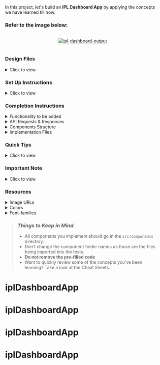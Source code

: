 In this project, let's build an **IPL Dashboard App** by applying the concepts we have learned till now.

### Refer to the image below:

<br/>
<div style="text-align: center;">
    <img src="https://assets.ccbp.in/frontend/content/react-js/ipl-dashboard-output-v2.gif" alt="ipl-dashboard-output" style="max-width:70%;box-shadow:0 2.8px 2.2px rgba(0, 0, 0, 0.12)">
</div>
<br/>

### Design Files

<details>
<summary>Click to view</summary>

- [Extra Small (Size < 576px) and Small (Size >= 576px) - Home](https://assets.ccbp.in/frontend/content/react-js/ipl-dashboard-home-sm-output.png)
- [Extra Small (Size < 576px) and Small (Size >= 576px) - Team Matches](https://assets.ccbp.in/frontend/content/react-js/ipl-dashboard-team-matches-sm-output-v2.png)
- [Medium (Size >= 768px), Large (Size >= 992px) and Extra Large (Size >= 1200px) - Home](https://assets.ccbp.in/frontend/content/react-js/ipl-dashboard-home-lg-output.png)
- [Medium (Size >= 768px), Large (Size >= 992px) and Extra Large (Size >= 1200px) - Team Matches](https://assets.ccbp.in/frontend/content/react-js/ipl-dashboard-team-matches-lg-output-v2.png)

</details>

### Set Up Instructions

<details>
<summary>Click to view</summary>

- Download dependencies by running `npm install`
- Start up the app using `npm start`
</details>

### Completion Instructions

<details>
<summary>Functionality to be added</summary>
<br/>

The app must have the following functionalities

- When the app is opened, Home Route should be displayed
- When the Home Route is opened,
  - Make HTTP GET request to the **teamsApiUrl**
  - **_loader_** should be displayed while fetching the data
  - After fetching the data, the list of teams should be displayed
- When a team card in Home Route is clicked,
  - Page should be navigated to the Team Matches Route with the URL `/team-matches/:id`
- When the Team Matches Route is opened,
  - Make HTTP GET request to the **teamMatchesApiUrl** with the team id to get the recent matches data of the team
    - Example: `https://apis.ccbp.in/ipl/KKR`
  - **_loader_** should be displayed while fetching the data
  - After fetching the data, the team banner, latest match, and list of recent matches should be displayed

</details>

<details>

<summary>API Requests & Responses</summary>
<br/>

**teamsApiUrl**

#### API: `https://apis.ccbp.in/ipl`

#### Method: `GET`

#### Description:

Returns a response containing the list of all IPL teams

#### Response

```json
{
  "teams": [
    {
      "name": "Royal Challengers Bangalore",
      "id": "RCB",
      "team_image_url": "https://assets.ccbp.in/frontend/react-js/rcb-logo-img.png",
      // use value of the key 'name' for alt as `${name}`
    },
    ...
  ],
}
```

**teamMatchesApiUrl**

#### API: `https://apis.ccbp.in/ipl/:id`

#### Example: `https://apis.ccbp.in/ipl/KKR`

#### Method: `GET`

#### Description:

Returns a response containing details of all recent matches of a team

#### Response

```json
{
  "team_banner_url": "https://assets.ccbp.in/frontend/react-js/kkr-team-img.png",
  "latest_match_details": {
    "umpires": "CB Gaffaney, VK Sharma",
    "result": "Kolkata Knight Riders Won by 7 wickets",
    "man_of_the_match": "Shubman Gill",
    "id": "1216545",
    "date": "2020-09-26",
    "venue": "At Sheikh Zayed Stadium, Abu Dhabi",
    "competing_team": "Sunrisers Hyderabad",
    "competing_team_logo": "https://upload.wikimedia.org/wikipedia/en/thumb/8/81/Sunrisers_Hyderabad.svg/1200px-Sunrisers_Hyderabad.svg.png",
    // use value of the key 'competing_team' for alt as `latest match ${competing_team}`
    "first_innings": "Sunrisers Hyderabad",
    "second_innings": "Kolkata Knight Riders",
    "match_status": "Won",
  },
  "recent_matches": [
    {
      "umpires": "RK Illingworth, K Srinivasan",
      "result": "Royal Challengers Bangalore Won by 82 runs",
      "man_of_the_match": "AB de Villiers",
      "id": "1216540",
      "date": "2020-10-12",
      "venue": "At Sharjah Cricket Stadium, Sharjah",
      "competing_team": "Royal Challengers Bangalore",
      "competing_team_logo": "https://upload.wikimedia.org/wikipedia/en/thumb/2/2a/Royal_Challengers_Bangalore_2020.svg/1200px-Royal_Challengers_Bangalore_2020.svg.png",
      // use value of the key 'competing_team' for alt as `competing team ${competing_team}`
      "first_innings": "Royal Challengers Bangalore",
      "second_innings": "Kolkata Knight Riders",
      "match_status": "Lost",
    },
    ...
  ],
}
```

</details>

<details>
<summary>Components Structure</summary>

<br/>
<div style="text-align: center;">
    <img src="https://assets.ccbp.in/frontend/content/react-js/home-component-structure-img.png" alt="home component structure" style="max-width:100%;box-shadow:0 2.8px 2.2px rgba(0, 0, 0, 0.12)">
</div>
<br/>

<div style="text-align: center;">
    <img src="https://assets.ccbp.in/frontend/content/react-js/team-matches-component-structure-img.png" alt="team matches component structure" style="max-width:100%;box-shadow:0 2.8px 2.2px rgba(0, 0, 0, 0.12)">
</div>
<br/>

</details>

<details>
<summary>Implementation Files</summary>
<br/>

Use these files to complete the implementation:

- `src/App.js`
- `src/components/Home/index.js`
- `src/components/Home/index.css`
- `src/components/TeamCard/index.js`
- `src/components/TeamCard/index.css`
- `src/components/TeamMatches/index.js`
- `src/components/TeamMatches/index.css`
- `src/components/LatestMatch/index.js`
- `src/components/LatestMatch/index.css`
- `src/components/MatchCard/index.js`
- `src/components/MatchCard/index.css`
</details>

### Quick Tips

<details>
<summary>Click to view</summary>
<br>

- To display the animated loader, we need to import the Loader component using the below statement

  ```
  import Loader from 'react-loader-spinner'
  ```

- In order to display the given animated loader, pass the `type` and `color` props to the `Loader` component with values as **Oval** and **#ffffff** , respectively

  ```
  <Loader type="Oval" color="#ffffff" height={50} width={50} />
  ```

</details>

### Important Note

<details>
<summary>Click to view</summary>

<br/>

**The following instructions are required for the tests to pass**

- The banner image in the Team Matches Route should have the alt attribute value as `team banner`
- The alt attribute values for the images received from the response are given in the **Example response**
- The API responses received from the given api URLs should be converted to camel case
- Wrap the `Loader` component with an HTML container element and add the `testid` attribute value as `loader` to it as shown below
  ```
  <div testid="loader">
      <Loader type="Oval" color="#ffffff" height={50} width={50} />
  </div>
  ```
- Render HomeRoute component when path in URL matches `/`
- Render TeamMatchesRoute component when path in URL matches `/team-matches/:id`
- No need to use the `BrowserRouter` in `App.js` as we have already included in `index.js` file
- Each TeamMatchesRoute should have different gradient colors as background based on the selected team

</details>

### Resources

<details>
<summary>Image URLs</summary>

- [https://assets.ccbp.in/frontend/react-js/ipl-dashboard-sm-bg.png](https://assets.ccbp.in/frontend/react-js/ipl-dashboard-sm-bg.png)
- [https://assets.ccbp.in/frontend/react-js/ipl-dashboard-lg-bg.png](https://assets.ccbp.in/frontend/react-js/ipl-dashboard-lg-bg.png)
- [https://assets.ccbp.in/frontend/react-js/ipl-logo-img.png](https://assets.ccbp.in/frontend/react-js/ipl-logo-img.png) alt should be **ipl logo**

</details>

<details>
<summary>Colors</summary>

<br/>

**Background Colors**:

<div style="background-color: #1e293b; width: 150px; padding: 10px; color: white">Hex: #1e293b</div>
<div style="background-color: #a4261d; width: 150px; padding: 10px; color: white">Hex: #a4261d</div>
<div style="background-color: #5755a7; width: 150px; padding: 10px; color: white">Hex: #5755a7</div>
<div style="background-color: #d91c1f; width: 150px; padding: 10px; color: white">Hex: #d91c1f</div>
<div style="background-color: #f7db00; width: 150px; padding: 10px; color: white">Hex: #f7db00</div>
<div style="background-color: #ffffff33; width: 150px; padding: 10px; color: black">Hex: #ffffff33</div>
<div style="background-color: #da237b; width: 150px; padding: 10px; color: white">Hex: #da237b</div>
<div style="background-color: #13418b; width: 150px; padding: 10px; color: white">Hex: #13418b</div>
<div style="background-color: #f26d22; width: 150px; padding: 10px; color: white">Hex: #f26d22</div>
<div style="background-color: #4f5db0; width: 150px; padding: 10px; color: white">Hex: #4f5db0</div>
<div style="background-color: #0f172a; width: 150px; padding: 10px; color: white">Hex: #0f172a</div>
<br/>

**Border Colors**

<div style="background-color: #ffffff; width: 150px; padding: 10px; color: black">Hex: #ffffff</div>
<div style="background-color: #475569; width: 150px; padding: 10px; color: black">Hex: #475569</div>

<br />

**Text Colors**

<div style="background-color: #ffffff; width: 150px; padding: 10px; color: black">Hex: #ffffff</div>
<div style="background-color: #18ed66; width: 150px; padding: 10px; color: black">Hex: #18ed66</div>
<div style="background-color: #e31a1a; width: 150px; padding: 10px; color: black">Hex: #e31a1a</div>

</details>

<details>
<summary>Font-families</summary>

- Bree Serif

</details>

> ### _Things to Keep in Mind_
>
> - All components you implement should go in the `src/components` directory.
> - Don't change the component folder names as those are the files being imported into the tests.
> - **Do not remove the pre-filled code**
> - Want to quickly review some of the concepts you’ve been learning? Take a look at the Cheat Sheets.
# iplDashboardApp
# iplDashboardApp
# iplDashboardApp
# iplDashboardApp
